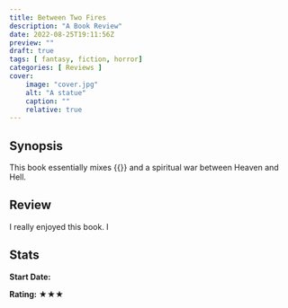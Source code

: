 ```yaml
---
title: Between Two Fires
description: "A Book Review"
date: 2022-08-25T19:11:56Z
preview: ""
draft: true
tags: [ fantasy, fiction, horror]
categories: [ Reviews ]
cover:
    image: "cover.jpg"
    alt: "A statue"
    caption: ""
    relative: true
---
```


## Synopsis

This book essentially mixes {{<extlink href="https://www.wikiwand.com/en/Black_Death" title="The Black Death">}} and a spiritual war between Heaven and Hell.  

## Review

I really enjoyed this book. I 

## Stats

__Start Date:__ 

__Rating:__ ★★★